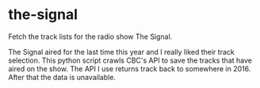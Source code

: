 # the-signal

Fetch the track lists for the radio show The Signal.

The Signal aired for the last time this year and I really liked their track selection.
This python script crawls CBC's API to save the tracks that have aired on the show.
The API I use returns track back to somewhere in 2016. After that the data is unavailable.
